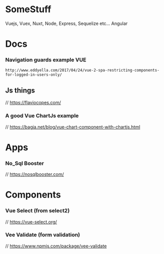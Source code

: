 # SomeStuff
Vuejs, Vuex, Nuxt, Node, Express, Sequelize etc...
Angular


# Docs

### Navigation guards example VUE
 ``` http://www.eddyella.com/2017/04/24/vue-2-spa-restricting-components-for-logged-in-users-only/ ```

## Js things
// https://flaviocopes.com/

### A good Vue ChartJs example
// https://bagja.net/blog/vue-chart-component-with-chartjs.html


# Apps

### No_Sql Booster
// https://nosqlbooster.com/


# Components

### Vue Select (from select2)
// https://vue-select.org/

### Vee Validate (form validation)
// https://www.npmjs.com/package/vee-validate
